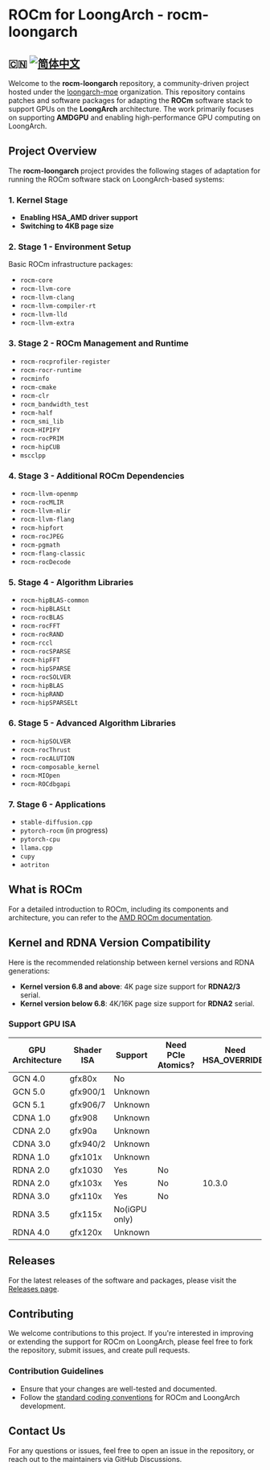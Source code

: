 # ROCm for LoongArch - rocm-loongarch

## 🇨🇳 [![简体中文](https://img.shields.io/badge/lang-中文-red.svg)](README_CN.md)

Welcome to the **rocm-loongarch** repository, a community-driven project hosted under the [loongarch-moe](https://github.com/loongarch-moe) organization. This repository contains patches and software packages for adapting the **ROCm** software stack to support GPUs on the **LoongArch** architecture. The work primarily focuses on supporting **AMDGPU** and enabling high-performance GPU computing on LoongArch.

## Project Overview

The **rocm-loongarch** project provides the following stages of adaptation for running the ROCm software stack on LoongArch-based systems:

### 1. **Kernel Stage**
   - **Enabling HSA_AMD driver support**
   - **Switching to 4KB page size**

### 2. **Stage 1 - Environment Setup**
   Basic ROCm infrastructure packages:
   - `rocm-core`
   - `rocm-llvm-core`
   - `rocm-llvm-clang`
   - `rocm-llvm-compiler-rt`
   - `rocm-llvm-lld`
   - `rocm-llvm-extra`

### 3. **Stage 2 - ROCm Management and Runtime**
   - `rocm-rocprofiler-register`
   - `rocm-rocr-runtime`
   - `rocminfo`
   - `rocm-cmake`
   - `rocm-clr`
   - `rocm_bandwidth_test`
   - `rocm-half`
   - `rocm_smi_lib`
   - `rocm-HIPIFY`
   - `rocm-rocPRIM`
   - `rocm-hipCUB`
   - `mscclpp`

### 4. **Stage 3 - Additional ROCm Dependencies**
   - `rocm-llvm-openmp`
   - `rocm-rocMLIR`
   - `rocm-llvm-mlir`
   - `rocm-llvm-flang`
   - `rocm-hipfort`
   - `rocm-rocJPEG`
   - `rocm-pgmath`
   - `rocm-flang-classic`
   - `rocm-rocDecode`

### 5. **Stage 4 - Algorithm Libraries**
   - `rocm-hipBLAS-common`
   - `rocm-hipBLASLt`
   - `rocm-rocBLAS`
   - `rocm-rocFFT`
   - `rocm-rocRAND`
   - `rocm-rccl`
   - `rocm-rocSPARSE`
   - `rocm-hipFFT`
   - `rocm-hipSPARSE`
   - `rocm-rocSOLVER`
   - `rocm-hipBLAS`
   - `rocm-hipRAND`
   - `rocm-hipSPARSELt`

### 6. **Stage 5 - Advanced Algorithm Libraries**
   - `rocm-hipSOLVER`
   - `rocm-rocThrust`
   - `rocm-rocALUTION`
   - `rocm-composable_kernel`
   - `rocm-MIOpen`
   - `rocm-ROCdbgapi`

### 7. **Stage 6 - Applications**
   - `stable-diffusion.cpp`
   - `pytorch-rocm` (in progress)
   - `pytorch-cpu`
   - `llama.cpp`
   - `cupy`
   - `aotriton`

## What is ROCm

For a detailed introduction to ROCm, including its components and architecture, you can refer to the [AMD ROCm documentation](https://rocm.docs.amd.com/en/latest/what-is-rocm.html).

## Kernel and RDNA Version Compatibility

Here is the recommended relationship between kernel versions and RDNA generations:

- **Kernel version 6.8 and above**: 4K page size support for **RDNA2/3** serial.
- **Kernel version below 6.8**: 4K/16K page size support for **RDNA2** serial.

### Support GPU ISA

| GPU Architecture | Shader ISA | Support | Need PCIe Atomics? | Need HSA_OVERRIDE? |
| -- | -- | -- | -- | -- |
| GCN 4.0 | gfx80x | No | | |
| GCN 5.0 | gfx900/1 | Unknown | | |
| GCN 5.1 | gfx906/7 | Unknown | | |
| CDNA 1.0 | gfx908 | Unknown | | |
| CDNA 2.0 | gfx90a | Unknown | | |
| CDNA 3.0 | gfx940/2 | Unknown | | |
| RDNA 1.0 | gfx101x | Unknown | | |
| RDNA 2.0 | gfx1030 | Yes | No | |
| RDNA 2.0 | gfx103x | Yes | No | 10.3.0 |
| RDNA 3.0 | gfx110x | Yes | No | |
| RDNA 3.5 | gfx115x | No(iGPU only) | | |
| RDNA 4.0 | gfx120x | Unknown | | |

## Releases

For the latest releases of the software and packages, please visit the [Releases page](https://github.com/loongarch-moe/rocm-loongarch/releases).

## Contributing

We welcome contributions to this project. If you're interested in improving or extending the support for ROCm on LoongArch, please feel free to fork the repository, submit issues, and create pull requests.

### Contribution Guidelines
- Ensure that your changes are well-tested and documented.
- Follow the [standard coding conventions](CONTRIBUTING.md) for ROCm and LoongArch development.

## Contact Us

For any questions or issues, feel free to open an issue in the repository, or reach out to the maintainers via GitHub Discussions.
